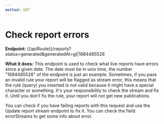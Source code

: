 ```yaml
---
method: GET
---
```


# Check report errors

**Endpoint:** {{apiRoute}}/reports?status=generated&generatedAt=gt|1684485526

**What it does:** This endpoint is used to check what live reports have errors since a given date. The date must be in unix time, the number "1684485526" of the endpoint is just an example. Sometimes, if you pass an invalid rule your report will be flagged as stream error, this means that the rule (query) you inserted is not valid because it might have a special character or something. It's your responsibility to check the stream and fix it. Until you don't fix the rule, your report will not get new publications. 

You can check if you have failing reports with this request and use the Update report stream endpoint to fix it. You can check the field errorStreams to get some info about error.
